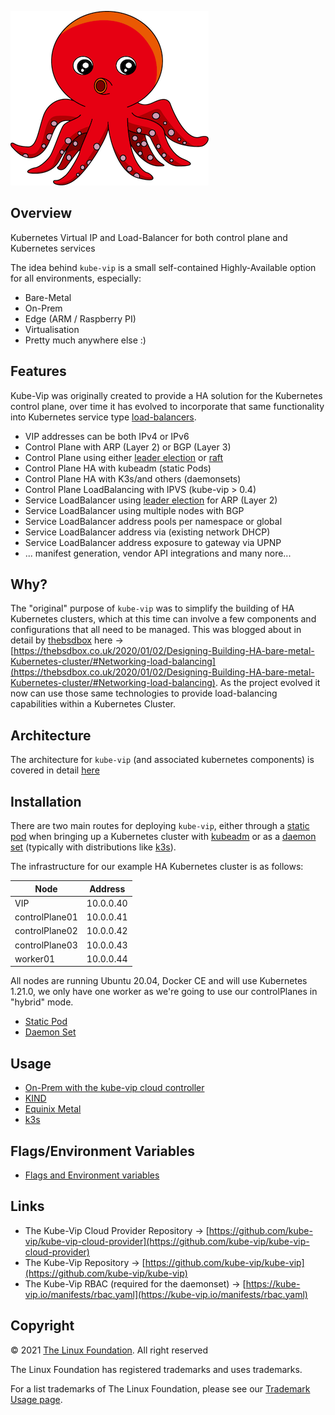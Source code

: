 ![kube-vip.png](kube-vip.png)

## Overview
Kubernetes Virtual IP and Load-Balancer for both control plane and Kubernetes services

The idea behind `kube-vip` is a small self-contained Highly-Available option for all environments, especially:

- Bare-Metal
- On-Prem
- Edge (ARM / Raspberry PI)
- Virtualisation
- Pretty much anywhere else :)

## Features

Kube-Vip was originally created to provide a HA solution for the Kubernetes control plane, over time it has evolved to incorporate that same functionality into Kubernetes service type [load-balancers](https://kubernetes.io/docs/concepts/services-networking/service/#loadbalancer).

- VIP addresses can be both IPv4 or IPv6
- Control Plane with ARP (Layer 2) or BGP (Layer 3)
- Control Plane using either [leader election](https://godoc.org/k8s.io/client-go/tools/leaderelection) or [raft](https://en.wikipedia.org/wiki/Raft_(computer_science))
- Control Plane HA with kubeadm (static Pods)
- Control Plane HA with K3s/and others (daemonsets)
- Control Plane LoadBalancing with IPVS (kube-vip > 0.4)
- Service LoadBalancer using [leader election](https://godoc.org/k8s.io/client-go/tools/leaderelection) for ARP (Layer 2)
- Service LoadBalancer using multiple nodes with BGP
- Service LoadBalancer address pools per namespace or global
- Service LoadBalancer address via (existing network DHCP)
- Service LoadBalancer address exposure to gateway via UPNP
- ... manifest generation, vendor API integrations and many nore... 

## Why?

The "original" purpose of `kube-vip` was to simplify the building of HA Kubernetes clusters, which at this time can involve a few components and configurations that all need to be managed. This was blogged about in detail by [thebsdbox](https://twitter.com/thebsdbox/) here -> [https://thebsdbox.co.uk/2020/01/02/Designing-Building-HA-bare-metal-Kubernetes-cluster/#Networking-load-balancing](https://thebsdbox.co.uk/2020/01/02/Designing-Building-HA-bare-metal-Kubernetes-cluster/#Networking-load-balancing). As the project evolved it now can use those same technologies to provide load-balancing capabilities within a Kubernetes Cluster.


## Architecture

The architecture for `kube-vip` (and associated kubernetes components) is covered in detail [here](/architecture/)

## Installation

There are two main routes for deploying `kube-vip`, either through a [static pod](https://kubernetes.io/docs/tasks/configure-pod-container/static-pod/) when bringing up a Kubernetes cluster with [kubeadm](https://kubernetes.io/docs/setup/production-environment/tools/kubeadm/create-cluster-kubeadm/) or as a [daemon set](https://kubernetes.io/docs/concepts/workloads/controllers/daemonset/) (typically with distributions like [k3s](https://k3s.io)). 

The infrastructure for our example HA Kubernetes cluster is as follows:

| Node           | Address    |
|----------------|------------|
| VIP            | 10.0.0.40 |
| controlPlane01 | 10.0.0.41 |
| controlPlane02 | 10.0.0.42 |
| controlPlane03 | 10.0.0.43 |
| worker01       | 10.0.0.44 |

All nodes are running Ubuntu 20.04, Docker CE and will use Kubernetes 1.21.0, we only have one worker as we're going to use our controlPlanes in "hybrid" mode.

- [Static Pod](/install_static)
- [Daemon Set](/install_daemonset)

## Usage

- [On-Prem with the kube-vip cloud controller](/usage/on-prem)
- [KIND](/usage/kind)
- [Equinix Metal](/usage/EquinixMetal)
- [k3s](/usage/k3s)

## Flags/Environment Variables

- [Flags and Environment variables](/flags/)

## Links

- The Kube-Vip Cloud Provider Repository -> [https://github.com/kube-vip/kube-vip-cloud-provider](https://github.com/kube-vip/kube-vip-cloud-provider)
- The Kube-Vip Repository -> [https://github.com/kube-vip/kube-vip](https://github.com/kube-vip/kube-vip)
- The Kube-Vip RBAC (required for the daemonset) -> [https://kube-vip.io/manifests/rbac.yaml](https://kube-vip.io/manifests/rbac.yaml)
## Copyright

© 2021 [The Linux Foundation](https://www.linuxfoundation.org/). All right reserved

The Linux Foundation has registered trademarks and uses trademarks.

For a list trademarks of The Linux Foundation, please see our [Trademark Usage page](https://www.linuxfoundation.org/en/trademark-usage).
